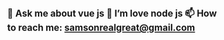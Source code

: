 
 💬 Ask me about vue js
 🤔 I’m love node js
📫 How to reach me: samsonrealgreat@gmail.com
- 
<!-- ### Hi there  👋
#I am Samson Ikuomenisan

Portfolio : realgreat.netlify.app

- 🔭 I’m currently working on mastering node js
- 🌱 I’m currently learning node js
- 👯 I’m looking to collaborate on programs that solves rel-life problems
- 🤔 I’m looking for help with node js
- 💬 Ask me about vue js
- 📫 How to reach me: samsonrealgreat@gmail.com
- 😄 Pronouns: He/Him
- ⚡ Fun fact: I am lively to be with 

[![trophy](https://github-profile-trophy.vercel.app/?username=Realgreat01)](https://github.com/ryo-ma/github-profile-trophy)

![Anurag's GitHub stats](https://github-readme-stats.vercel.app/api?username=Realgreat01&show_icons=true)

[![Top Langs](https://github-readme-stats.vercel.app/api/top-langs/?username=Realgreat01)](https://github.com/anuraghazra/github-readme-stats)





 -->
